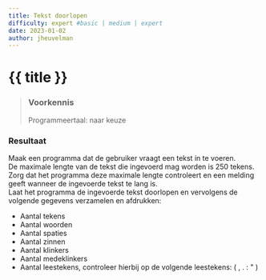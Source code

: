 ```yaml
---
title: Tekst doorlopen
difficulty: expert #basic | medium | expert
date: 2023-01-02
author: jheuvelman
---
```




# {{ title }}

> ### Voorkennis
> Programmeertaal: naar keuze
### Resultaat
Maak een programma dat de gebruiker vraagt een tekst in te voeren.  
De maximale lengte van de tekst die ingevoerd mag worden is 250 tekens.  
Zorg dat het programma deze maximale lengte controleert en een melding geeft wanneer de ingevoerde tekst te lang is.  
Laat het programma de ingevoerde tekst doorlopen en vervolgens de volgende gegevens verzamelen en afdrukken:

- Aantal tekens
- Aantal woorden
- Aantal spaties
- Aantal zinnen
- Aantal klinkers
- Aantal medeklinkers
- Aantal leestekens, controleer hierbij op de volgende leestekens: ( , . : " )
